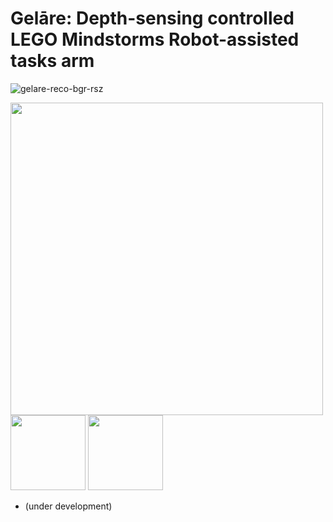 # Gelāre: Depth-sensing controlled LEGO Mindstorms Robot-assisted tasks arm
![gelare-reco-bgr-rsz](https://user-images.githubusercontent.com/67831664/213986629-835ee71b-f6b1-49f6-a993-d8fe26681e22.png)

<p float="left">
  <img src="https://user-images.githubusercontent.com/67831664/213986629-835ee71b-f6b1-49f6-a993-d8fe26681e22.png" width="500" />
  <img src="https://raw.githubusercontent.com/gpdaniels/spike-prime/master/simulator/images/icon-mindstorms.png" width="120" /> 
  <img src="https://user-images.githubusercontent.com/67831664/214019108-e34d3efa-6312-42e3-adb9-35d6e67a42a3.png" width="120" />
</p>


- (under development)
